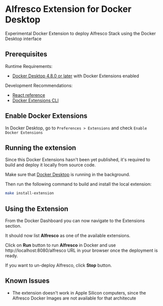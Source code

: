 # Alfresco Extension for Docker Desktop

Experimental Docker Extension to deploy Alfresco Stack using the Docker Desktop interface

## Prerequisites

Runtime Requirements:

* [Docker Desktop 4.8.0 or later](https://www.docker.com/products/docker-desktop/) with Docker Extensions enabled

Development Recommendations:

* [React reference](https://reactjs.org)
* [Docker Extensions CLI](https://github.com/docker/extensions-sdk)

## Enable Docker Extensions

In Docker Desktop, go to `Preferences > Extensions` and check `Enable Docker Extensions`

## Running the extension

Since this Docker Extensions hasn't been yet published, it's required to build and deploy it locally from source code.

Make sure that [Docker Desktop](https://www.docker.com/products/docker-desktop/) is running in the background. 

Then run the following command to build and install the local extension:

```sh
make install-extension
```

## Using the Extension

From the Docker Dashboard you can now navigate to the Extensions section.

It should now list **Alfresco** as one of the available extensions.

Click on **Run** button to run **Alfresco** in Docker and use http://localhost:8080/alfresco URL in your browser once the deployment is ready.

If you want to un-deploy Alfresco, click **Stop** button.

## Known Issues

* The extension doesn't work in Apple Silicon computers, since the Alfresco Docker Images are not available for that architecute
